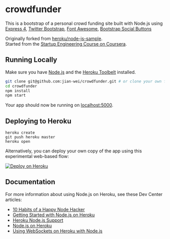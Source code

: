 # crowdfunder

This is a bootstrap of a personal crowd funding site built with Node.js using [Express 4](http://expressjs.com/), [Twitter Bootstrap](https://github.com/twbs/bootstrap), [Font Awesome](https://github.com/FortAwesome/Font-Awesome), [Bootstrap Social Buttons](https://github.com/noizwaves/bootstrap-social-buttons/)

Originally forked from [heroku/node-js-sample](https://github.com/heroku/node-js-sample).<br>
Started from the [Startup Engineering Course on Coursera](https://class.coursera.org/startup-001).

## Running Locally

Make sure you have [Node.js](http://nodejs.org/) and the [Heroku Toolbelt](https://toolbelt.heroku.com/) installed.

```sh
git clone git@github.com:jian-wei/crowdfunder.git # or clone your own fork
cd crowdfunder
npm install
npm start
```

Your app should now be running on [localhost:5000](http://localhost:5000/).

## Deploying to Heroku

```
heroku create
git push heroku master
heroku open
```

Alternatively, you can deploy your own copy of the app using this experimental
web-based flow:

[![Deploy on Heroku](https://s3.amazonaws.com/f.cl.ly/items/12030r0c0J3z123k442i/deploy-button.png)](https://heroku.com/deploy)

## Documentation

For more information about using Node.js on Heroku, see these Dev Center articles:

- [10 Habits of a Happy Node Hacker](https://blog.heroku.com/archives/2014/3/11/node-habits)
- [Getting Started with Node.js on Heroku](https://devcenter.heroku.com/articles/getting-started-with-nodejs)
- [Heroku Node.js Support](https://devcenter.heroku.com/articles/nodejs-support)
- [Node.js on Heroku](https://devcenter.heroku.com/categories/nodejs)
- [Using WebSockets on Heroku with Node.js](https://devcenter.heroku.com/articles/node-websockets)
